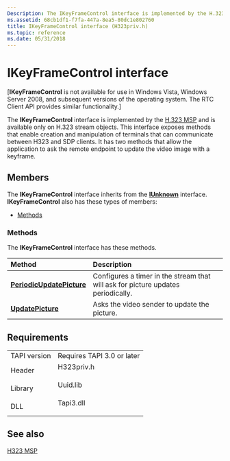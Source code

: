 ```yaml
---
Description: The IKeyFrameControl interface is implemented by the H.323 MSP and is available only on H.323 stream objects.
ms.assetid: 68cb1df1-f7fa-447a-8ea5-80dc1e802760
title: IKeyFrameControl interface (H323priv.h)
ms.topic: reference
ms.date: 05/31/2018
---
```


# IKeyFrameControl interface

\[**IKeyFrameControl** is not available for use in Windows Vista, Windows Server 2008, and subsequent versions of the operating system. The RTC Client API provides similar functionality.\]

The **IKeyFrameControl** interface is implemented by the [H.323 MSP](h323-msp.md) and is available only on H.323 stream objects. This interface exposes methods that enable creation and manipulation of terminals that can communicate between H323 and SDP clients. It has two methods that allow the application to ask the remote endpoint to update the video image with a keyframe.

## Members

The **IKeyFrameControl** interface inherits from the [**IUnknown**](https://docs.microsoft.com/windows/desktop/api/unknwn/nn-unknwn-iunknown) interface. **IKeyFrameControl** also has these types of members:

-   [Methods](#methods)

### Methods

The **IKeyFrameControl** interface has these methods.



| Method                                                                  | Description                                                                                 |
|:------------------------------------------------------------------------|:--------------------------------------------------------------------------------------------|
| [**PeriodicUpdatePicture**](ikeyframecontrol-periodicupdatepicture.md) | Configures a timer in the stream that will ask for picture updates periodically.<br/> |
| [**UpdatePicture**](ikeyframecontrol-updatepicture.md)                 | Asks the video sender to update the picture.<br/>                                     |



 

## Requirements



|                         |                                                                                       |
|-------------------------|---------------------------------------------------------------------------------------|
| TAPI version<br/> | Requires TAPI 3.0 or later<br/>                                                 |
| Header<br/>       | <dl> <dt>H323priv.h</dt> </dl> |
| Library<br/>      | <dl> <dt>Uuid.lib</dt> </dl>   |
| DLL<br/>          | <dl> <dt>Tapi3.dll</dt> </dl>  |



## See also

<dl> <dt>

[H323 MSP](h323-msp.md)
</dt> </dl>

 

 




